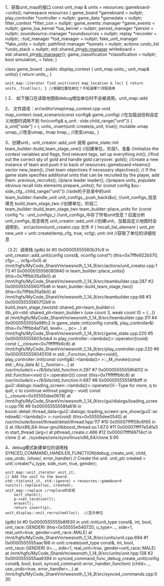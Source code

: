 1、获取unit_map的接口
const unit_map & units = resources::gameboard->units();
namespace resources
{
	game_board           *gameboard = nullptr;
	play_controller      *controller = nullptr;
	game_data            *gamedata = nullptr;
	filter_context	     *filter_con = nullptr;
	game_events::manager *game_events = nullptr;
	game_lua_kernel            *lua_kernel = nullptr;
	persist_manager      *persist = nullptr;
	soundsource::manager *soundsources = nullptr;
	replay               *recorder = nullptr;
	::tod_manager        *tod_manager = nullptr;
	fake_unit_manager    *fake_units = nullptr;
	pathfind::manager    *tunnels = nullptr;
	actions::undo_list   *undo_stack = nullptr;
	std::shared_ptr<wb::manager> whiteboard = std::shared_ptr<wb::manager>();
	game_classification  *classification = nullptr;
	bool                 simulation_ = false;
}

class game_board : public display_context
{
    unit_map units_;
    unit_map& units()
	{
		return units_;
	}

    unit_map::iterator find_unit(const map_location & loc) { return units_.find(loc); } //根据位置找单位？不知道哪个流程调用
}
2、
如下接口在读取地图和debug增加单位时不会被调用。unit_map::add

2、
文件路径：src\editor\map\map_context.cpp
void map_context::load_scenario(const config& game_config) //在加载战役和自定义地图时调用不到
    for(config& a_unit : side.child_range("unit")) {
        a_unit["side"] = i;
        units_.insert(unit::create(a_unit, true));
        	mutable umap umap_;//改变umap_
        	lmap lmap_;        //改变umap_
    }

3、创建unit，unit_creator::add_unit 调用
game_state::init
    team_builder::build_team_stage_one() //创建单位，阶段1，准备
        //initialize the context variables and flags, find relevant tags, set up everything
        init();
        //find out the correct qty of gold and handle gold carryover.
        gold();
        //create a new instance of team and push it to back of resources::gameboard->teams() vector
        new_team();
        //set team objectives if necessary
        objectives();
        // If the game state specifies additional units that can be recruited by the player, add them.
        previous_recruits();
        //place leader
        leader();
        //prepare units, populate obvious recall lists elements
        prepare_units();
            for (const config &su : side_cfg_.child_range("unit")) //side的子目录中的unit
                team_builder::handle_unit
                    unit_configs_.push_back(&u); //unit_configs_信息填充
        build_team_stage_two    //创建单位，阶段二
            team_builder::build_team_stage_two
                team_builder::place_units
                    for (const config *u : unit_configs_)  //unit_configs_中存了所有unit信息？后面分析unit_configs_信息填充
                        unit_creator::add_unit             //创建unit，加载自定义地图时会调用到，  src\actions\unit_creator.cpp 文件
                        if ( !recall_list_element )
                    		unit_ptr new_unit = unit::create(temp_cfg, true, vcfg);
                                unit::init //获取了单位的详细信息

（3.2）调用栈
(gdb) bt
#0  0x00005555560b31c9 in unit_creator::add_unit(config const&, vconfig const*)
    (this=0x7fffe922b570, cfg=..., vcfg=0x0)
    at /mnt/hgfs/MyCode_ShareVm/wesnoth_1_14_9/src/actions/unit_creator.cpp:173
#1  0x0000555556080840 in team_builder::place_units() (this=0x7fffbb35a5b0)
    at /mnt/hgfs/MyCode_ShareVm/wesnoth_1_14_9/src/teambuilder.cpp:287
#2  0x000055555607f5d6 in team_builder::build_team_stage_two()
    (this=0x7fffbb35a5b0)
    at /mnt/hgfs/MyCode_ShareVm/wesnoth_1_14_9/src/teambuilder.cpp:88
#3  0x000055555607f2b9 in build_team_stage_two(std::shared_ptr<team_builder>)
    (tb_ptr=std::shared_ptr<team_builder> (use count 3, weak count 0) = {...})
    at /mnt/hgfs/MyCode_ShareVm/wesnoth_1_14_9/src/teambuilder.cpp:311
#4  0x0000555555e98fc2 in game_state::init(config const&, play_controller&)
    (this=0x7fffbb4af7a0, level=..., pc=...)
    at /mnt/hgfs/MyCode_ShareVm/wesnoth_1_14_9/src/game_state.cpp:220
#5  0x000055555603cbb4 in play_controller::<lambda()>::operator()(void) const
    (__closure=0x7fffffffb6c8)
    at /mnt/hgfs/MyCode_ShareVm/wesnoth_1_14_9/src/play_controller.cpp:220
#6  0x0000555556045109 in std::_Function_handler<void(), play_controller::init(const config&)::<lambda()> >::_M_invoke(const std::_Any_data &) (__functor=...)
    at /usr/include/c++/8/bits/std_function.h:297
#7  0x00005555558fd012 in std::function<void ()>::operator()() const
    (this=0x7fffffffb6c8) at /usr/include/c++/8/bits/std_function.h:687
#8  0x00005555558f8dff in gui2::dialogs::loading_screen::<lambda()>::operator()(--Type <RET> for more, q to quit, c to continue without paging--
void) const (__closure=0x55555dee0678)
    at /mnt/hgfs/MyCode_ShareVm/wesnoth_1_14_9/src/gui/dialogs/loading_screen.cpp:116
#9  0x00005555558fa616 in boost::detail::thread_data<gui2::dialogs::loading_screen::pre_show(gui2::window&)::<lambda()> >::run(void) (this=0x55555dee0540)
    at /usr/include/boost/thread/detail/thread.hpp:117
#10 0x00007ffff59c6f65 in  ()
    at /lib/x86_64-linux-gnu/libboost_thread.so.1.67.0
#11 0x00007ffff7e54fa3 in start_thread (arg=<optimized out>)
    at pthread_create.c:486
#12 0x00007ffff49714cf in clone ()
    at ../sysdeps/unix/sysv/linux/x86_64/clone.S:95

4、debug模式新建单位的调用栈
SYNCED_COMMAND_HANDLER_FUNCTION(debug_create_unit, child,  use_undo, /*show*/, error_handler)
    // Create the unit.
	unit_ptr created = unit::create(*u_type, side_num, true, gender);
    
    unit_map::unit_iterator unit_it;
    // Add the unit to the board.
	std::tie(unit_it, std::ignore) = resources::gameboard->units().replace(loc, created);
    unit_map::replace //replace的实现
        self_check();
        p->set_location(l);
        erase(l);
        return insert(p);
    unit_display::unit_recruited(loc);  //显示单位



(gdb) bt
#0  0x0000555555b8f830 in unit::init(unit_type const&, int, bool, unit_race::GENDER)
    (this=0x55555e540720, u_type=..., side=1, real_unit=true, gender=unit_race::MALE) at /mnt/hgfs/MyCode_ShareVm/wesnoth_1_14_9/src/units/unit.cpp:694
#1  0x0000555555aac166 in unit::create(unit_type const&, int, bool, unit_race::GENDER) (t=..., side=1, real_unit=true, gender=unit_race::MALE)
    at /mnt/hgfs/MyCode_ShareVm/wesnoth_1_14_9/src/units/unit.hpp:138
#2  0x0000555555aa9394 in synced_command_func_debug_create_unit(config const&, bool, bool, synced_command::error_handler_function)
    (child=..., use_undo=true, error_handler=...)
    at /mnt/hgfs/MyCode_ShareVm/wesnoth_1_14_9/src/synced_commands.cpp:530
